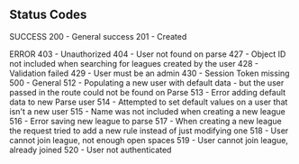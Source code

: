 Status Codes
------------

SUCCESS
200 - General success
201 - Created

ERROR
403 - Unauthorized
404 - User not found on parse
427 - Object ID not included when searching for leagues created by the user
428 - Validation failed
429 - User must be an admin
430 - Session Token missing
500 - General
512 - Populating a new user with default data - but the user passed in the route could not be found on Parse
513 - Error adding default data to new Parse user
514 - Attempted to set default values on a user that isn't a new user
515 - Name was not included when creating a new league
516 - Error saving new league to parse
517 - When creating a new league the request tried to add a new rule instead of just modifying one
518 - User cannot join league, not enough open spaces
519 - User cannot join league, already joined
520 - User not authenticated
